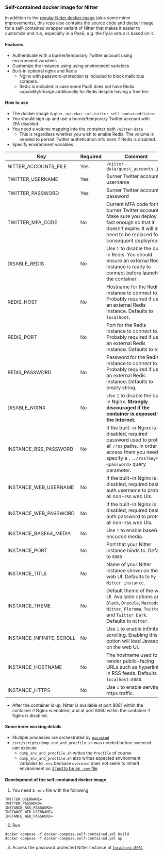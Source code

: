 ### Self-contained docker image for Nitter
In addition to the [regular Nitter docker image](https://github.com/sekai-soft/nitter/pkgs/container/nitter) (plus some minor improvements), this repo also contains the source code and [docker image](https://github.com/sekai-soft/nitter/pkgs/container/nitter-self-contained) for a self-contained wrapper variant of Nitter that makes it easier to customize and run, especially in a PaaS, e.g. the fly.io setup is based on it.

#### Features
* Authenticate with a burner/temporary Twitter account using environment variables
* Customize the instance using using environment variables
* Built-in optional nginx and Redis
    * Nginx with password-protection is included to block malicious scrapers.
    * Redis is included in case some PaaS does not have Redis capability/charge additionally for Redis despite having a free tier.

#### How to use
* The docker image is `ghcr.io/sekai-soft/nitter-self-contained:latest`
* You should sign up and use a burner/temporary Twitter account with 2FA disabled.
* You need a volume mapping into the container path `/nitter-data`
    * This is regardless whether you wish to enable Redis. The volume is needed to persist Twitter authetication info even if Redis is disabled.
* Specify environment variables

| Key                      | Required | Comment                                                                                                                                                                            |
| ------------------------ | -------- | ---------------------------------------------------------------------------------------------------------------------------------------------------------------------------------- |
| NITTER_ACCOUNTS_FILE     | Yes      | `/nitter-data/guest_accounts.json`                                                                                                                                                 |
| TWITTER_USERNAME         | Yes      | Burner Twitter account username                                                                                                                                                    |
| TWITTER_PASSWORD         | Yes      | Burner Twitter account password                                                                                                                                                    |
| TWITTER_MFA_CODE         | No       | Current MFA code for the burner Twitter account. Make sure you deploy fast enough so that it doesn't expire. It will also need to be replaced for consequent deployments.          |
| DISABLE_REDIS            | No       | Use `1` to disable the built-in Redis. You should ensure an external Redis instance is ready to connect before launching the container                                             |
| REDIS_HOST               | No       | Hostname for the Redis instance to connect to. Probably required if using an external Redis instance. Defaults to `localhost`.                                                     |
| REDIS_PORT               | No       | Port for the Redis instance to connect to. Probably required if using an external Redis instance. Defaults to `6379`.                                                              |
| REDIS_PASSWORD           | No       | Password for the Redis instance to connect to. Probably required if using an external Redis instance. Defaults to empty string.                                                    |
| DISABLE_NGINX            | No       | Use `1` to disable the built-in Nginx. **Strongly discouraged if the container is exposed to the Internet.**                                                                       |
| INSTANCE_RSS_PASSWORD    | No       | If the built-in Nginx is not disabled, required password used to protect all `/rss` paths. In order to access them you need to specify a `.../rss?key=<password>` query parameter. |
| INSTANCE_WEB_USERNAME    | No       | If the built-in Nginx is not disabled, required basic auth username to protect all non-rss web UIs.                                                                                |
| INSTANCE_WEB_PASSWORD    | No       | If the built-in Nginx is not disabled, required basic auth password to protect all non-rss web UIs.                                                                                |
| INSTANCE_BASE64_MEDIA    | No       | Use `1` to enable base64-encoded media.                                                                                                                                            |
| INSTANCE_PORT            | No       | Port that your Nitter instance binds to. Default to `8080`                                                                                                                         |
| INSTANCE_TITLE           | No       | Name of your Nitter instance shown on the web UI. Defaults to `My Nitter instance`.                                                                                                |
| INSTANCE_THEME           | No       | Default theme of the web UI. Available options are `Black`, `Dracula`, `Mastodon`, `Nitter`, `Pleroma`, `Twitter` and `Twitter Dark`. Defaults to `Nitter`.                        |
| INSTANCE_INFINITE_SCROLL | No       | Use `1` to enable infinite scrolling. Enabling this option will load Javascript on the web UI.                                                                                     |
| INSTANCE_HOSTNAME        | No       | The hostname used to render public-facing URLs such as hyperlinks in RSS feeds. Defaults to `localhost:8080`.                                                                      |
| INSTANCE_HTTPS           | No       | Use `1` to enable serving https traffic.                                                                                                                                           |

* After the container is up, Nitter is available at port 8081 within the container if Nginx is enabled, and at port 8080 within the container if Nginx is disabled.

#### Some inner working details
* Multiple processes are orchestrated by [`overmind`](https://github.com/DarthSim/overmind)
* `/src/scripts/dump_env_and_procfile.sh` was needed before `overmind` can execute
    * `dump_env_and_procfile.sh` writes the `Procfile` of course
    * `dump_env_and_procfile.sh` also writes expected environment variables to `.env` because `overmind` does not seem to inherit environment so [it had to be an `.env` file](https://github.com/DarthSim/overmind?tab=readme-ov-file#overmind-environment)

#### Development of the self-contained docker image
1. You need a `.env` file with the following

```
TWITTER_USERNAME=
TWITTER_PASSWORD=
INSTANCE_RSS_PASSWORD=
INSTANCE_WEB_USERNAME=
INSTANCE_WEB_PASSWORD=
```

2. Run

```
docker compose -f docker-compose.self-contained.yml build
docker compose -f docker-compose.self-contained.yml up
```

3. Access the password protected Nitter instance at [`localhost:8081`](http://localhost:8081/)
